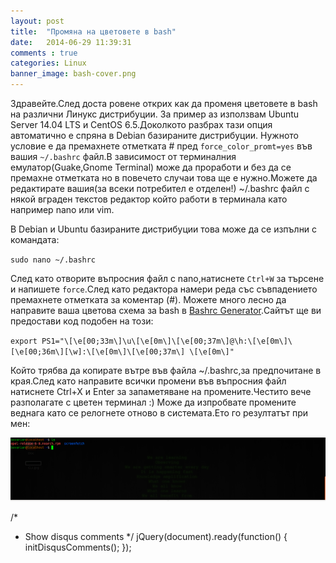 ```yaml
---
layout: post
title:  "Промяна на цветовете в bash"
date:   2014-06-29 11:39:31
comments : true
categories: Linux
banner_image: bash-cover.png
---
```


Здравейте.След доста ровене открих как да променя цветовете в bash на различни Линукс дистрибуции.
За пример аз използвам Ubuntu Server 14.04 LTS и CentOS 6.5.Доколкото разбрах тази опция автоматично е спряна в Debian базираните дистрибуции.
Нужното условие е да премахнете отметката # пред `force_color_promt=yes` във вашия `~/.bashrc` файл.В зависимост от терминалния емулатор(Guake,Gnome Terminal) може да проработи и без да се премахне отметката но в повечето случаи това ще е нужно.Можете да редактирате вашия(за всеки потребител е отделен!) ~/.bashrc файл с някой вграден текстов редактор който работи в терминала като например nano или vim.

В Debian и Ubuntu базираните дистрибуции това може да се изпълни с командата:


`sudo nano ~/.bashrc`

След като отворите въпросния файл с nano,натиснете `Ctrl+W` за търсене и напишете `force`.След като редактора намери реда със съвпадението премахнете отметката за коментар (#).
Можете много лесно да направите ваша цветова схема за bash в [Bashrc Generator][bashrc].Сайтът ще ви предостави код подобен на този:

`export PS1="\[\e[00;33m\]\u\[\e[0m\]\[\e[00;37m\]@\h:\[\e[0m\]\[\e[00;36m\][\w]:\[\e[0m\]\[\e[00;37m\] \[\e[0m\]"`

Който трябва да копирате вътре във файла ~/.bashrc,за предпочитане в края.След като направите всички промени във въпросния файл натиснете Ctrl+X и Enter за запаметяване на промените.Честито вече разполагате с цветен терминал :) Може да изпробвате промените веднага като се релогнете отново в системата.Ето го резултатът при мен:

![bash](https://github.com/etem/etem.github.io/raw/master/assets/images/bash.png)

[bashrc]: http://bashrcgenerator.com

/*
 * Show disqus comments
 */
jQuery(document).ready(function() {
    initDisqusComments();
});